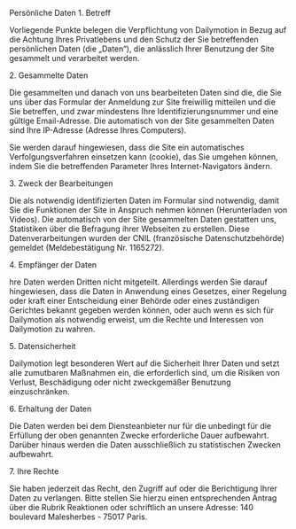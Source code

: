 Persönliche Daten 1. Betreff

Vorliegende Punkte belegen die Verpflichtung von Dailymotion in Bezug auf die Achtung Ihres Privatlebens und den Schutz der Sie betreffenden persönlichen Daten (die „Daten“), die anlässlich Ihrer Benutzung der Site gesammelt und verarbeitet werden.

2\. Gesammelte Daten

Die gesammelten und danach von uns bearbeiteten Daten sind die, die Sie uns über das Formular der Anmeldung zur Site freiwillig mitteilen und die Sie betreffen, und zwar mindestens Ihre Identifizierungsnummer und eine gültige Email-Adresse. Die automatisch von der Site gesammelten Daten sind Ihre IP-Adresse (Adresse Ihres Computers).

Sie werden darauf hingewiesen, dass die Site ein automatisches Verfolgungsverfahren einsetzen kann (cookie), das Sie umgehen können, indem Sie die betreffenden Parameter Ihres Internet-Navigators ändern.

3\. Zweck der Bearbeitungen

Die als notwendig identifizierten Daten im Formular sind notwendig, damit Sie die Funktionen der Site in Anspruch nehmen können (Herunterladen von Videos). Die automatisch von der Site gesammelten Daten gestatten uns, Statistiken über die Befragung ihrer Webseiten zu erstellen. Diese Datenverarbeitungen wurden der CNIL (französische Datenschutzbehörde) gemeldet (Meldebestätigung Nr. 1165272).

4\. Empfänger der Daten

hre Daten werden Dritten nicht mitgeteilt. Allerdings werden Sie darauf hingewiesen, dass die Daten in Anwendung eines Gesetzes, einer Regelung oder kraft einer Entscheidung einer Behörde oder eines zuständigen Gerichtes bekannt gegeben werden können, oder auch wenn es sich für Dailymotion als notwendig erweist, um die Rechte und Interessen von Dailymotion zu wahren.

5\. Datensicherheit

Dailymotion legt besonderen Wert auf die Sicherheit Ihrer Daten und setzt alle zumutbaren Maßnahmen ein, die erforderlich sind, um die Risiken von Verlust, Beschädigung oder nicht zweckgemäßer Benutzung einzuschränken.

6\. Erhaltung der Daten

Die Daten werden bei dem Diensteanbieter nur für die unbedingt für die Erfüllung der oben genannten Zwecke erforderliche Dauer aufbewahrt. Darüber hinaus werden die Daten ausschließlich zu statistischen Zwecken aufbewahrt.

7\. Ihre Rechte

Sie haben jederzeit das Recht, den Zugriff auf oder die Berichtigung Ihrer Daten zu verlangen. Bitte stellen Sie hierzu einen entsprechenden Antrag über die Rubrik Reaktionen oder schriftlich an unsere Adresse: 140 boulevard Malesherbes - 75017 Paris.